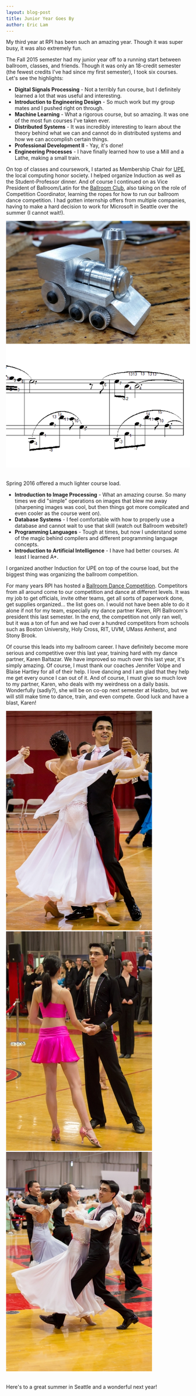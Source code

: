 ```yaml
---
layout: blog-post
title: Junior Year Goes By
author: Eric Lam
---
```

<p>My third year at RPI has been such an amazing year. Though it was super busy, it was also extremely fun.</p>

<p>The Fall 2015 semester had my junior year off to a running start between ballroom, classes, and friends. Though it was only an 18-credit semester (the fewest credits I've had since my first semester), I took six courses. Let's see the highlights:
<ul>
  <li>
    <b>Digital Signals Processing</b> - Not a terribly fun course, but I definitely learned a lot that was useful and interesting.
  </li>
  <li>
    <b>Introduction to Engineering Design</b> - So much work but my group mates and I pushed right on through.
  </li>
  <li>
    <b>Machine Learning</b> - What a rigorous course, but so amazing. It was one of the most fun courses I've taken ever.
  </li>
  <li>
    <b>Distributed Systems</b> - It was incredibly interesting to learn about the theory behind what we can and cannot do in distributed systems and how we can accomplish certain things.
  </li>
  <li>
    <b>Professional Development II</b> - Yay, it's done!
  </li>
  <li>
    <b>Engineering Processes</b> - I have finally learned how to use a Mill and a Lathe, making a small train.
  </li>
</ul>
On top of classes and coursework, I started as Membership Chair for <a href="http://upe.cs.rpi.edu">UPE</a>, the local computing honor society. I helped organize Induction as well as the Student-Professor dinner. And of course I continued on as Vice President of Ballroom/Latin for the <a href="http://ballroom.union.rpi.edu">Ballroom Club</a>, also taking on the role of Competition Coordinator, learning the ropes for how to run our ballroom dance competition. I had gotten internship offers from multiple companies, having to make a hard decision to work for Microsoft in Seattle over the summer (I cannot wait!).</p>

<div class="row">
  <div class="col-sm-6">
    <a href="/images/blog/train.jpg" title="Train, made with my two hands and several large machines"><img class="img-fluid rounded mx-auto d-block" src="/images/thumbs/train.jpg"></a>
  </div>
  <div class="col-sm-6">
    <a href="/images/blog/image_processing.png" title="Using some of the techniques from image processing I was able to tag notes in sheet music"><img class="img-fluid rounded mx-auto d-block" src="/images/thumbs/image_processing.png"></a>
  </div>
</div>
<br />
<p>Spring 2016 offered a much lighter course load.
<ul>
  <li>
    <b>Introduction to Image Processing</b> - What an amazing course. So many times we did "simple" operations on images that blew me away (sharpening images was cool, but then things got more complicated and even cooler as the course went on).
  </li>
  <li>
    <b>Database Systems</b> - I feel comfortable with how to properly use a database and cannot wait to use that skill (watch out Ballroom website!)
  </li>
  <li>
    <b>Programming Languages</b> - Tough at times, but now I understand some of the magic behind compilers and different programming language concepts.
  </li>
  <li>
    <b>Introduction to Artificial Intelligence</b> - I have had better courses. At least I learned A*.
  </li>
</ul>
I organized another Induction for UPE on top of the course load, but the biggest thing was organizing the ballroom competition.</p>

<p>For many years RPI has hosted a <a href="http://ballroom.union.rpi.edu/competition">Ballroom Dance Competition</a>. Competitors from all around come to our competition and dance at different levels. It was my job to get officials, invite other teams, get all sorts of paperwork done, get supplies organized... the list goes on. I would not have been able to do it alone if not for my team, especially my dance partner Karen, RPI Ballroom's president this last semester. In the end, the competition not only ran well, but it was a ton of fun and we had over a hundred competitors from schools such as Boston University, Holy Cross, RIT, UVM, UMass Amherst, and Stony Brook.</p>

<p>Of course this leads into my ballroom career. I have definitely become more serious and competitive over this last year, training hard with my dance partner, Karen Baltazar. We have improved so much over this last year, it's simply amazing. Of course, I must thank our coaches Jennifer Volpe and Blaise Hartley for all of their help. I love dancing and I am glad that they help me get every ounce I can out of it. And of course, I must give so much love to my partner, Karen, who deals with my weirdness on a daily basis. Wonderfully (sadly?), she will be on co-op next semester at Hasbro, but we will still make time to dance, train, and even compete. Good luck and have a blast, Karen!</p>

<div class="row">
  <div class="col-sm-4">
    <a href="/images/blog/rpi_vw.jpg" title="Standard Viennese Waltz at RPI">
      <img class="img-fluid rounded mx-auto d-block" src="/images/thumbs/rpi_vw.jpg">
    </a>
  </div>
  <div class="col-sm-4">
    <a href="/images/blog/mit_c.jpg" title="I made my Latin outfit quite sparkly. I really like it.">
      <img class="img-fluid rounded mx-auto d-block" src="/images/thumbs/mit_c.jpg" />
    </a>
  </div>
  <div class="col-sm-4">
    <a href="/images/blog/mit_vw.jpg" title="Our Viennese Waltz after several rounds at MIT">
      <img class="img-fluid rounded mx-auto d-block" src="/images/thumbs/mit_vw.jpg" />
    </a>
  </div>
</div>
<br />

<p>Here's to a great summer in Seattle and a wonderful next year!</p>
